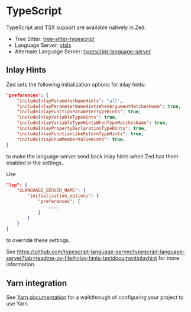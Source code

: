 # TypeScript

TypeScript and TSX support are available natively in Zed.

- Tree Sitter: [tree-sitter-typescript](https://github.com/tree-sitter/tree-sitter-typescript)
- Language Server: [vtsls](https://github.com/yioneko/vtsls)
- Alternate Language Server: [typescript-language-server](https://github.com/typescript-language-server/typescript-language-server)

## Inlay Hints

Zed sets the following initialization options for inlay hints:

```json
"preferences": {
    "includeInlayParameterNameHints": "all",
    "includeInlayParameterNameHintsWhenArgumentMatchesName": true,
    "includeInlayFunctionParameterTypeHints": true,
    "includeInlayVariableTypeHints": true,
    "includeInlayVariableTypeHintsWhenTypeMatchesName": true,
    "includeInlayPropertyDeclarationTypeHints": true,
    "includeInlayFunctionLikeReturnTypeHints": true,
    "includeInlayEnumMemberValueHints": true,
}
```

to make the language server send back inlay hints when Zed has them enabled in the settings.

Use

```json
"lsp": {
    "$LANGUAGE_SERVER_NAME": {
        "initialization_options": {
            "preferences": {
                ....
            }
        }
    }
}
```

to override these settings.

See https://github.com/typescript-language-server/typescript-language-server?tab=readme-ov-file#inlay-hints-textdocumentinlayhint for more information.

## Yarn integration

See [Yarn documentation](./yarn.md) for a walkthrough of configuring your project to use Yarn.
